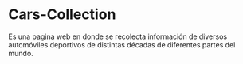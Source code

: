 # Cars-Collection
Es una pagina web en donde se recolecta información de diversos automóviles deportivos de distintas décadas de diferentes partes del mundo.
